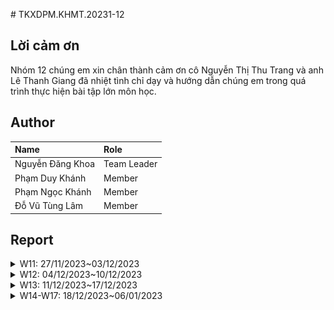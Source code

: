 ﻿﻿# TKXDPM.KHMT.20231-12
## Lời cảm ơn
Nhóm 12 chúng em xin chân thành cảm ơn cô Nguyễn Thị Thu Trang và anh Lê Thanh Giang đã nhiệt tình chỉ dạy và hướng dẫn chúng em trong quá trình thực hiện bài tập lớn môn học.
## Author

| Name             | Role        |
|:-----------------| :---------- |
| Nguyễn Đăng Khoa | Team Leader |
| Phạm Duy Khánh   | Member      |
| Phạm Ngọc Khánh  | Member      |
| Đỗ Vũ Tùng Lâm   | Member      |


## Report
<details>
  <summary>W11: 27/11/2023~03/12/2023 </summary>
<br>

<details>


<summary>Nguyen Dang Khoa - 20204572</summary>
<br>

- Assigned tasks:
    - Find coupling in class PlaceOrderController

- Implementation details:
    - Pull Request(s): https://github.com/henrynguyen13/TKXDPM.KHMT.20231-12/pull/2
    - Specific implementation details:
        - Find coupling in class PlaceOrderController

</details>

<details>


<summary>Pham Duy Khanh - 20204570</summary>
<br>

- Assigned tasks:
    - Find coupling in class Order
    - Find coupling in class CartMedia

- Implementation details:
    - Pull Request(s): https://github.com/henrynguyen13/TKXDPM.KHMT.20231-12/pull/1
    - Specific implementation details:
        - Find coupling in class relation with Order

</details>

<details>


<summary>Do Vu Tung Lam - 20204574</summary>
<br>

- Assigned tasks:
    - Find coupling in class Cart

- Implementation details:
    - Pull Request(s): https://github.com/henrynguyen13/TKXDPM.KHMT.20231-12/pull/3
    - Specific implementation details:
        - Find coupling in class Cart

</details>

<details>


<summary>Pham Ngoc Khanh - 20200324</summary>
<br>

- Assigned tasks:
    - Find coupling in class BaseController
    - Find coupling in class MediaHandler
    - Find coupling in class MediaInvoiceScreenHandler

- Implementation details:
    - Pull Request(s): https://github.com/henrynguyen13/TKXDPM.KHMT.20231-12/pull/4
    - Specific implementation details:
        - Find coupling in class BaseController
        - Find coupling in class MediaHandler
        - Find coupling in class MediaInvoiceScreenHandler

</details>
</details>

<details>
  <summary>W12: 04/12/2023~10/12/2023 </summary>
<br>
<details>
<summary>Nguyen Dang Khoa - 20204572</summary>
<br>

- Assigned tasks:
    - Find cohesion in controller classes
    - Find reasons and solutions (if have)

- Implementation details:
    - Pull Request(s): https://github.com/henrynguyen13/TKXDPM.KHMT.20231-12/pull/5
    - Specific implementation details:
        - Find some type of cohesions such as: Communicational cohesion, Temporal cohesion, Procedural cohesion
        - Solutions: create other separate class for managing this object, such as CartController
        - Example![w12-img1.png](assets/w12-img1.png)

</details>

<details>
<summary>Do Vu Tung Lam - 20204574</summary>
<br>

- Assigned tasks:
    - Find cohesion in classes in subsystem folder and utils folder
    - Find reasons and solutions (if have)

- Implementation details:
    - Pull Request(s): https://github.com/henrynguyen13/TKXDPM.KHMT.20231-12/pull/7
    - Specific implementation details:
        - Find some type of cohesion such as: Communicational cohesion, Coincidental cohesion, Functional cohesion
        - Find the reason of those cohesions

</details>

<details>

<summary>Pham Duy Khanh - 20204570</summary>
<br>

- Assigned tasks:
    - Find cohesion in classes in views folder
    - Find reasons and solutions (if have)

- Implementation details:
    - Pull Request(s): https://github.com/henrynguyen13/TKXDPM.KHMT.20231-12/pull/8
    - Specific implementation details:
        - Find type of cohesion such as: Functional cohesion
        - Find the reason of those cohesions

</details>

<details>

<summary>Pham Ngoc Khanh - 20200324</summary>
<br>

- Assigned tasks:
    - Find cohesion in classes in entity folder
    - Find reasons and solutions (if have)

- Implementation details:
    - Pull Request(s): https://github.com/henrynguyen13/TKXDPM.KHMT.20231-12/pull/6
    - Specific implementation details:
        - Find type of cohesion such as: Functional cohesion
        - Find the reason of those cohesions

</details>



</details>

<details>
  <summary>W13: 11/12/2023~17/12/2023 </summary>
<br>
<details>
<summary>Nguyen Dang Khoa - 20204572</summary>
<br>

- Assigned tasks:
    - Find violations of the SOLID principle in Controller and Handler class
    - Find reasons and solutions (if have)

- Implementation details:
    - Pull Request(s): https://github.com/henrynguyen13/TKXDPM.KHMT.20231-12/pull/10
    - Specific implementation details:
        - Find violations of the SOLID principle in Controller and Handler class 
        - Find the reason of those violations
        - More details, I found violations in PaymentController class (SRP)

</details>
<details>
<summary>Do Vu Tung Lam - 20204574</summary>
<br>

- Assigned tasks:
    - Find violations of the SOLID principle in PlaceOrderController class
    - Find reasons and solutions (if have)

- Implementation details:
    - Pull Request(s): https://github.com/henrynguyen13/TKXDPM.KHMT.20231-12/pull/9
    - Specific implementation details:
        - Find violations of the SOLID principle in PlaceOrderController class such as: Single Responsibility Principle and Dependency Inversion Principle
        - Find the reason of those violations

</details>

<details>
<summary>Pham Ngoc Khanh - 20200324</summary>
<br>

- Assigned tasks:
    - Find violations of the SOLID principle in Utils class
    - Find reasons and solutions (if have)

- Implementation details:
    - Pull Request(s): https://github.com/henrynguyen13/TKXDPM.KHMT.20231-12/pull/13
    - Specific implementation details:
        - Find violations of the SOLID principle in Utils class such as: Single Responsibility Principle 
        - Find the reason of those violations

</details>

<details>
<summary>Pham Duy Khanh - 20204570</summary>
<br>

- Assigned tasks:
    - Find violations of the SOLID principle in Entity class
    - Find reasons and solutions (if have)

- Implementation details:
    - Pull Request(s): https://github.com/henrynguyen13/TKXDPM.KHMT.20231-12/pull/14
    - Specific implementation details:
        - Find violations of the SOLID principle in Entity class such as: Open/Close Principle
        - Find the reason of those violations

</details>
</details>

<details>
  <summary>W14-W17: 18/12/2023~06/01/2023 </summary>
<br>
<details>
<summary>Nguyen Dang Khoa - 20204572</summary>
<br>

- Assigned tasks:
   - Viết tài liệu đặc tả, thiết kế
   - Dựng base front-end
   - Đảm nhận phần: Trang chủ, danh sách sản phẩm, thêm sản phẩm vào giỏ, xem chi tiết sản phẩm, tìm kiếm và lọc sản phẩm

- Implementation details:
    - Người dùng có thể thêm sản phẩm vào giỏ hàng, xem chi tiết sản phẩm, lọc sản phẩm theo loại: CD, DVD, Book, LP và theo giá: Từ cao xuống thấp và từ thấp đến cao
    - Người dùng có thể phân trang, tìm kiếm sản phẩm theo tên

</details>
<details>
<summary>Do Vu Tung Lam - 20204574</summary>
<br>

- Assigned tasks:
    - Viết tài liệu đặc tả, thiết kế
    - Đảm nhận phần: Quản lý giỏ hàng, thanh toán (FE), xử lý trang kết quả, trang lịch sử và hủy đơn hàng

- Implementation details:
    - Người dùng có thể thêm/sửa xóa số lượng sản phẩm, đặt hàng
    - Người dùng thanh toán bằng VNPay sandbox
    - Sau khi thanh toán thành công sẽ hiện kết quả giao dịch
    - Người dùng có thể xem lịch sử đơn hàng
</details>

<details>
<summary>Pham Ngoc Khanh - 20200324</summary>
<br>

- Assigned tasks:
    - Viết tài liệu đặc tả, thiết kế
    - Đảm nhận phần: hóa đơn
- Implementation details:
    - Sau khi điền thông tin giao hàng, màn hình sẽ hiển thị hóa đơn

</details>

<details>
<summary>Pham Duy Khanh - 20204570</summary>
<br>

- Assigned tasks:
    - Viết tài liệu đặc tả, thiết kế
   - Dựng base back-end
   - Đảm nhận phần: Thông tin đơn hàng, thanh toán VNPay (backend)

- Implementation details:
    - Sau khi đặt hàng trong giỏ hàng, người dùng sẽ phải điền thông tin đơn hàng
    - Người dùng có thể chọn thanh toán bằng giao hàng thường/ giao hàng nhanh
    - Sau khi chọn Tỉnh/Thành phố, phí ship sẽ hiện ra
    - Người dùng thanh toán bằng VNPay

</details>
</details>
